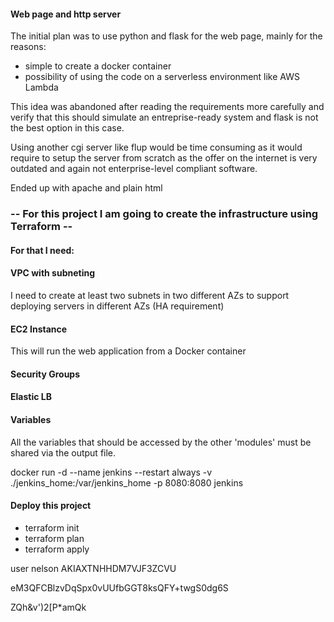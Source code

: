#### Web page and http server
The initial plan was to use python and flask for the web page, mainly for the reasons:
- simple to create a docker container
- possibility of using the code on a serverless environment like AWS Lambda

This idea was abandoned after reading the requirements more carefully and verify that
this should simulate an entreprise-ready system and flask is not the best option in
this case.

Using another cgi server like flup would be time consuming as it would require to setup
the server from scratch as the offer on the internet is very outdated and again not
enterprise-level compliant software.

Ended up with apache and plain html

### -- For this project I am going to create the infrastructure using Terraform --
#### For that I need:

#### VPC with subneting
I need to create at least two subnets in two different AZs to support deploying servers
in different AZs (HA requirement)
#### EC2 Instance
This will run the web application from a Docker container
#### Security Groups
#### Elastic LB


#### Variables
All the variables that should be accessed by the other 'modules' must be shared via the output file.


docker run -d --name jenkins --restart always -v ./jenkins_home:/var/jenkins_home -p 8080:8080 jenkins
#### Deploy this project
- terraform init
- terraform plan
- terraform apply


user nelson
AKIAXTNHHDM7VJF3ZCVU

eM3QFCBlzvDqSpx0vUUfbGGT8ksQFY+twgS0dg6S


ZQh&v')2[P*amQk
